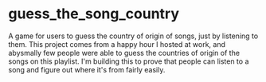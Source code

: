 # guess_the_song_country
A game for users to guess the country of origin of songs, just by listening to them. This project comes from a happy hour I hosted at work, and abysmally few people were able to guess the countries of origin of the songs on this playlist. I'm building this to prove that people can listen to a song and figure out where it's from fairly easily.
